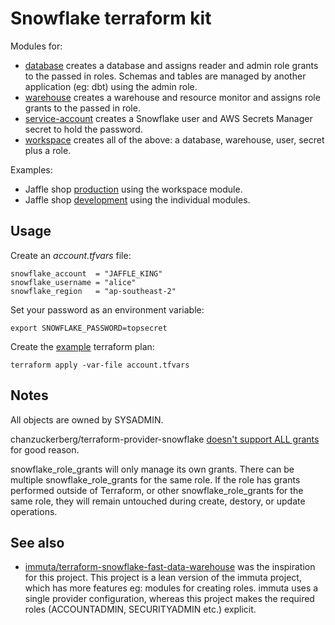 # Snowflake terraform kit

Modules for:

- [database](modules/database) creates a database and assigns reader and admin role grants to the passed in roles. Schemas and tables are managed by another application (eg: dbt) using the admin role.
- [warehouse](modules/warehouse) creates a warehouse and resource monitor and assigns role grants to the passed in role.
- [service-account](modules/service-account) creates a Snowflake user and AWS Secrets Manager secret to hold the password.
- [workspace](modules/workspace) creates all of the above: a database, warehouse, user, secret plus a role.

Examples:

- Jaffle shop [production](prod-jaffles.tf) using the workspace module.
- Jaffle shop [development](dev-jaffles.tf) using the individual modules.

## Usage

Create an _account.tfvars_ file:

```
snowflake_account  = "JAFFLE_KING"
snowflake_username = "alice"
snowflake_region   = "ap-southeast-2"
```

Set your password as an environment variable:

```
export SNOWFLAKE_PASSWORD=topsecret
```

Create the [example](jaffles.tf) terraform plan:

```
terraform apply -var-file account.tfvars
```

## Notes

All objects are owned by SYSADMIN.

chanzuckerberg/terraform-provider-snowflake [doesn't support ALL grants](https://github.com/chanzuckerberg/terraform-provider-snowflake/discussions/318) for good reason.

snowflake_role_grants will only manage its own grants. There can be multiple snowflake_role_grants for the same role. If the role has grants performed outside of Terraform, or other snowflake_role_grants for the same role, they will remain untouched during create, destory, or update operations.

## See also

- [immuta/terraform-snowflake-fast-data-warehouse](https://github.com/immuta/terraform-snowflake-fast-data-warehouse) was the inspiration for this project. This project is a lean version of the immuta project, which has more features eg: modules for creating roles. immuta uses a single provider configuration, whereas this project makes the required roles (ACCOUNTADMIN, SECURITYADMIN etc.) explicit.
